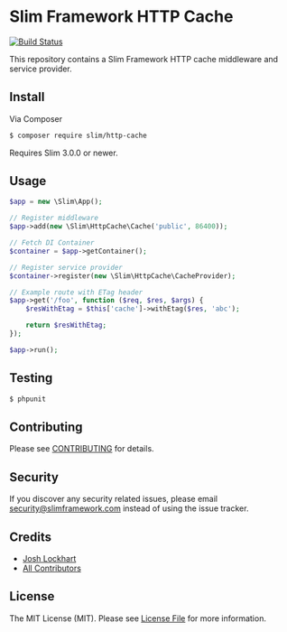 # Slim Framework HTTP Cache

[![Build Status](https://travis-ci.org/slimphp/Slim-HttpCache.svg?branch=master)](https://travis-ci.org/slimphp/Slim-HttpCache)

This repository contains a Slim Framework HTTP cache middleware and service provider.

## Install

Via Composer

``` bash
$ composer require slim/http-cache
```

Requires Slim 3.0.0 or newer.

## Usage

```php
$app = new \Slim\App();

// Register middleware
$app->add(new \Slim\HttpCache\Cache('public', 86400));

// Fetch DI Container
$container = $app->getContainer();

// Register service provider
$container->register(new \Slim\HttpCache\CacheProvider);

// Example route with ETag header
$app->get('/foo', function ($req, $res, $args) {
    $resWithEtag = $this['cache']->withEtag($res, 'abc');

    return $resWithEtag;
});

$app->run();
```

## Testing

``` bash
$ phpunit
```

## Contributing

Please see [CONTRIBUTING](CONTRIBUTING.md) for details.

## Security

If you discover any security related issues, please email security@slimframework.com instead of using the issue tracker.

## Credits

- [Josh Lockhart](https://github.com/codeguy)
- [All Contributors](../../contributors)

## License

The MIT License (MIT). Please see [License File](LICENSE.md) for more information.
